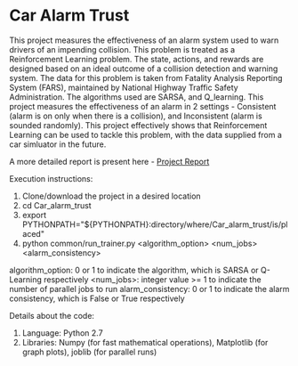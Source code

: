 # Car Alarm Trust
This project measures the effectiveness of an alarm system used to warn drivers of an impending collision. This problem is treated as a Reinforcement Learning problem. The state, actions, and rewards are designed based on an ideal outcome of a collision detection and warning system. The data for this problem is taken from Fatality Analysis Reporting System (FARS), maintained by National Highway Traffic Safety Administration. The algorithms used are SARSA, and Q_learning. This project measures the effectiveness of an alarm in 2 settings - Consistent (alarm is on only when there is a collision), and Inconsistent (alarm is sounded randomly). This project effectively shows that Reinforcement Learning can be used to tackle this problem, with the data supplied from a car simluator in the future. 

A more detailed report is present here - [Project Report](https://drive.google.com/file/d/1msm0MryHJoJhggAmGTcICJS_qMY8J5ig/view)

Execution instructions:
1) Clone/download the project in a desired location
2) cd Car_alarm_trust
3) export PYTHONPATH="${PYTHONPATH}:directory/where/Car_alarm_trust/is/placed"
4) python common/run_trainer.py <algorithm_option> <num_jobs> <alarm_consistency>

algorithm_option: 0 or 1 to indicate the algorithm, which is SARSA or Q-Learning respectively
<num_jobs>: integer value >= 1 to indicate the number of parallel jobs to run
alarm_consistency: 0 or 1 to indicate the alarm consistency, which is False or True respectively

Details about the code:
1) Language: Python 2.7
2) Libraries: Numpy (for fast mathematical operations), Matplotlib (for graph plots), joblib (for parallel runs)
